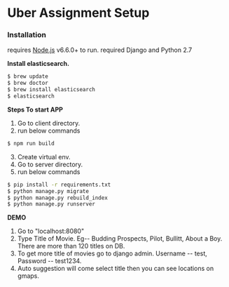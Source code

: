 # Uber Assignment Setup
### **Installation**

requires [Node.js](https://nodejs.org/) v6.6.0+ to run.
required Django and Python 2.7

**Install elasticsearch.**
```sh
$ brew update
$ brew doctor
$ brew install elasticsearch
$ elasticsearch
```
**Steps To start APP**  
 1. Go to client directory.
 2. run below commands
```sh
$ npm run build
```
 3. Create virtual env.  
 4. Go to server directory.
 5. run below commands
```sh
$ pip install -r requirements.txt
$ python manage.py migrate
$ python manage.py rebuild_index
$ python manage.py runserver
```
**DEMO**  

 1. Go to "localhost:8080"  
 2. Type Title of Movie. Eg-- Budding Prospects, Pilot,  Bullitt, About a Boy. There are more than 120 titles on DB.
 3. To get more title of movies go to django admin. Username -- test, Password -- test1234.
 4. Auto suggestion will come select title then you can see locations on gmaps.